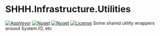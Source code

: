 SHHH.Infrastructure.Utilities
=============================
[![AppVeyor](https://img.shields.io/appveyor/ci/GeoffHorsey/shhh-infrastructure-utilities.svg)](https://ci.appveyor.com/project/GeoffHorsey/shhh-infrastructure-utilities)
[![Nuget](https://img.shields.io/nuget/dt/SHHH.Infrastructure.Utilities.svg)](http://www.nuget.org/packages/SHHH.Infrastructure.Utilities/)
[![Nuget](https://img.shields.io/nuget/v/SHHH.Infrastructure.Utilities.svg)](http://www.nuget.org/packages/SHHH.Infrastructure.Utilities/)
[![License](https://img.shields.io/badge/license-MIT-orange.svg)](https://raw.githubusercontent.com/ghorsey/SHHH.Infrastructure.Utilities/master/LICENSE)
Some shared utility wrappers around System.IO, etc
